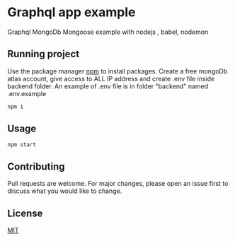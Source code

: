 # Graphql app example

Graphql MongoDb Mongoose example with nodejs , babel, nodemon

## Running project

Use the package manager [npm](https://www.npmjs.com/) to install packages.
Create a free mongoDb atlas account, give access to ALL IP address and create .env file inside backend folder.
An example of .env file is in folder "backend" named .env.example

```bash
npm i
```

## Usage

```
npm start
```

## Contributing

Pull requests are welcome. For major changes, please open an issue first to discuss what you would like to change.

## License

[MIT](https://choosealicense.com/licenses/mit/)
